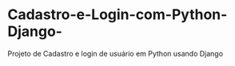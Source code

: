# Cadastro-e-Login-com-Python-Django-
Projeto de Cadastro e login de usuário em Python usando Django
